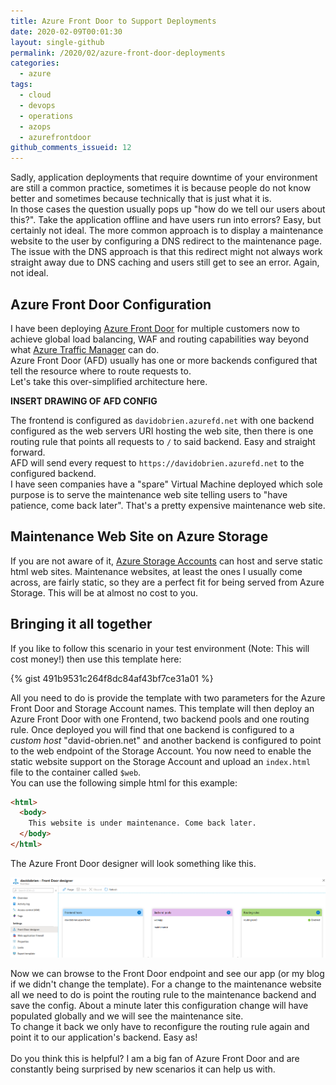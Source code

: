 ```yaml
---
title: Azure Front Door to Support Deployments
date: 2020-02-09T00:01:30
layout: single-github
permalink: /2020/02/azure-front-door-deployments
categories:
  - azure
tags:
  - cloud
  - devops
  - operations
  - azops
  - azurefrontdoor
github_comments_issueid: 12
---
```


Sadly, application deployments that require downtime of your environment are still a common practice, sometimes it is because people do not know better and sometimes because technically that is just what it is.<br>
In those cases the question usually pops up "how do we tell our users about this?". Take the application offline and have users run into errors? Easy, but certainly not ideal. The more common approach is to display a maintenance website to the user by configuring a DNS redirect to the maintenance page.<br>
The issue with the DNS approach is that this redirect might not always work straight away due to DNS caching and users still get to see an error. Again, not ideal.

## Azure Front Door Configuration

I have been deploying [Azure Front Door](https://docs.microsoft.com/en-us/azure/frontdoor/front-door-overview) for multiple customers now to achieve global load balancing, WAF and routing capabilities way beyond what [Azure Traffic Manager](https://docs.microsoft.com/en-us/azure/traffic-manager/traffic-manager-overview) can do.<br>
Azure Front Door (AFD) usually has one or more backends configured that tell the resource where to route requests to.<br>
Let's take this over-simplified architecture here.

**INSERT DRAWING OF AFD CONFIG**

The frontend is configured as `davidobrien.azurefd.net` with one backend configured as the web servers URI hosting the web site, then there is one routing rule that points all requests to `/` to said backend. Easy and straight forward.<br>
AFD will send every request to `https://davidobrien.azurefd.net` to the configured backend.<br>
I have seen companies have a "spare" Virtual Machine deployed which sole purpose is to serve the maintenance web site telling users to "have patience, come back later". That's a pretty expensive maintenance web site.

## Maintenance Web Site on Azure Storage

If you are not aware of it, [Azure Storage Accounts](https://docs.microsoft.com/en-us/azure/storage/blobs/storage-blob-static-website) can host and serve static html web sites. Maintenance websites, at least the ones I usually come across, are fairly static, so they are a perfect fit for being served from Azure Storage. This will be at almost no cost to you.<br>

## Bringing it all together

If you like to follow this scenario in your test environment (Note: This will cost money!) then use this template here:

{% gist 491b9531c264f8dc84af43bf7ce31a01 %}

All you need to do is provide the template with two parameters for the Azure Front Door and Storage Account names. This template will then deploy an Azure Front Door with one Frontend, two backend pools and one routing rule. Once deployed you will find that one backend is configured to a _custom host_ "david-obrien.net" and another backend is configured to point to the web endpoint of the Storage Account. You now need to enable the static website support on the Storage Account and upload an `index.html` file to the container called `$web`.<br>
You can use the following simple html for this example:

```html
<html>
  <body>
    This website is under maintenance. Come back later.
  </body>
</html>
```

The Azure Front Door designer will look something like this.

[![Front Door configuration](/media/2020/02/afd-config.png)](/media/2020/02/afd-config.png)

Now we can browse to the Front Door endpoint and see our app (or my blog if we didn't change the template). For a change to the maintenance website all we need to do is point the routing rule to the maintenance backend and save the config. About a minute later this configuration change will have populated globally and we will see the maintenance site.<br>
To change it back we only have to reconfigure the routing rule again and point it to our application's backend. Easy as!<br>
<br>
Do you think this is helpful? I am a big fan of Azure Front Door and are constantly being surprised by new scenarios it can help us with.